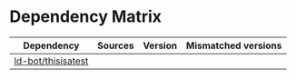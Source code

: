 # Dependency Matrix

Dependency | Sources | Version | Mismatched versions
---------- | ------- | ------- | -------------------
[ld-bot/thisisatest](https://github.com/ld-bot/thisisatest.git) |  | []() | 
